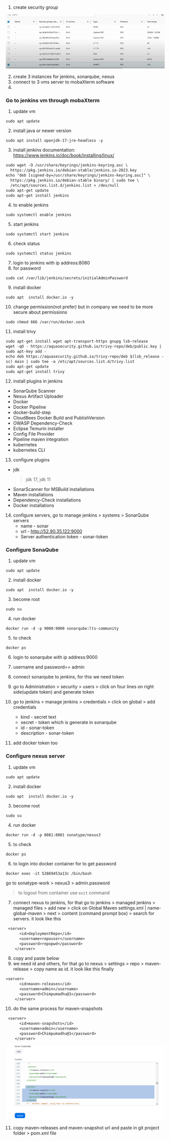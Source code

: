 1. create security group
   
![image alt](https://github.com/KarampudiKarthik/Devops-Projects/blob/main/images/2.PNG?raw=true)

2. create 3 instances for jenkins, sonarqube, nexus
3. connect to 3 vms server to mobaXterm software
4. 
### Go to jenkins vm through mobaXterm
1. update vm
```
sudo apt update
```

2. install java or newer version
```
sudo apt install openjdk-17-jre-headless -y
```
3. install jenkins
documentation: https://www.jenkins.io/doc/book/installing/linux/
```
sudo wget -O /usr/share/keyrings/jenkins-keyring.asc \
  https://pkg.jenkins.io/debian-stable/jenkins.io-2023.key
echo "deb [signed-by=/usr/share/keyrings/jenkins-keyring.asc]" \
  https://pkg.jenkins.io/debian-stable binary/ | sudo tee \
  /etc/apt/sources.list.d/jenkins.list > /dev/null
sudo apt-get update
sudo apt-get install jenkins
```
4. to enable jenkins
```
sudo systemctl enable jenkins
```
5. start jenkins
```
sudo systemctl start jenkins
```
6. check status
```
sudo systemctl status jenkins
```
7. login to jenkins with ip address:8080
8. for password
```
sudo cat /var/lib/jenkins/secrets/initialAdminPassword
```
9. install docker
```
sudo apt  install docker.io -y
```
10. change permission(not prefer) but in company we need to be more secure about permissions
```
sudo chmod 666 /var/run/docker.sock
```
11. install trivy
```
sudo apt-get install wget apt-transport-https gnupg lsb-release
wget -qO - https://aquasecurity.github.io/trivy-repo/deb/public.key | sudo apt-key add -
echo deb https://aquasecurity.github.io/trivy-repo/deb $(lsb_release -sc) main | sudo tee -a /etc/apt/sources.list.d/trivy.list
sudo apt-get update
sudo apt-get install trivy
```

12. install plugins in jenkins
* SonarQube Scanner
* Nexus Artifact Uploader
* Docker 
* Docker Pipeline
* docker-build-step
* CloudBees Docker Build and PublishVersion
* OWASP Dependency-Check
* Eclipse Temurin installer
* Config File Provider
* Pipeline maven integration
* kubernetes
* kubernetes CLI
  
13. configure plugins
* jdk
  > jdk 17, jdk 11
* SonarScanner for MSBuild installations
* Maven installations
* Dependency-Check installations
* Docker installations

14. configure servers, go to manage jenkins > systems > SonarQube servers
    * name - sonar
    * url - http://52.90.35.122:9000
    * Server authentication token - sonar-token


### Configure SonaQube
1. update vm
```
sudo apt update
```
2. install docker
```
sudo apt  install docker.io -y
```
3. become root
```
sudo su
```
4. run docker
```
docker run -d -p 9000:9000 sonarqube:lts-community
```
5. to check
```
docker ps
```
6. login to sonarqube with ip address:9000
7. username and password== admin
8. connect sonarqube to jenkins, for this we need token
9. go to Administration > security > users > click on four lines on right side(update token) and generate token
10. go to jenkins > manage jenkins > credentials > click on global > add credentials
    * kind - secret text
    * secret - token which is generate in sonarqube
    * id - sonar-token
    * description - sonar-token

11. add docker token too


### Configure nexus server
1. update vm
```
sudo apt update
```
2. install docker
```
sudo apt  install docker.io -y
```
3. become root
```
sudo su
```
4. run docker
```
docker run -d -p 8081:8081 sonatype/nexus3
```
5. to check
```
docker ps
```
6. to login into docker container for to get password
```
docker exec -it 52869453a13c /bin/bash
```
go to  sonatype-work > nexus3 > admin.password

> to logout from container use `exit` command

7. connect nexus to jenkins, for that go to jenkins > managed jenkins > managed files > add new > click on Global Maven settings.xml | name- global-maven > next > content (command prompt box) > search for servers. it look like this
```
 <server>
      <id>deploymentRepo</id>
      <username>repouser</username>
      <password>repopwd</password>
    </server>
```
8. copy and paste below
9. we need id and others, for that go to nexus > settings > repo > maven-release > copy name as id. it look like this finally
```
<server>
      <id>maven-releases</id>
      <username>admin</username>
      <password>Chimpumadhu@1</password>
    </server>
```
10. do the same process for maven-snapshots
```
 <server>
      <id>maven-snapshots</id>
      <username>admin</username>
      <password>Chimpumadhu@1</password>
    </server>
```

![image alt](https://github.com/KarampudiKarthik/Devops-Projects/blob/main/images/3.PNG?raw=true)


11. copy maven-releases and maven-snapshot url and paste in git project folder > pom.xml file


 
